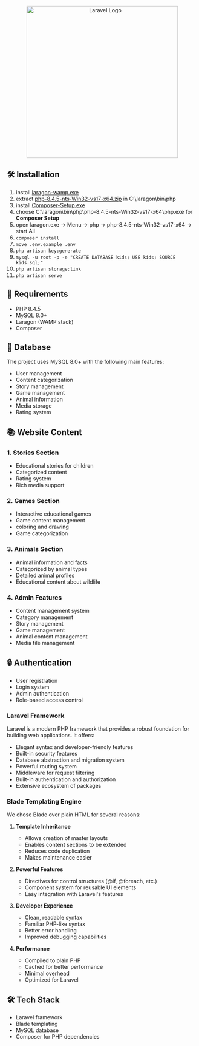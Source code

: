 <p align="center"><a href="https://laravel.com" target="_blank"><img src="https://raw.githubusercontent.com/laravel/art/master/logo-lockup/5%20SVG/2%20CMYK/1%20Full%20Color/laravel-logolockup-cmyk-red.svg" width="400" alt="Laravel Logo"></a></p>

## 🛠️ Installation

1. install [laragon-wamp.exe](https://github.com/leokhoa/laragon/releases/download/6.0.0/laragon-wamp.exe)
2. extract [php-8.4.5-nts-Win32-vs17-x64.zip](tools/php-8.4.5-nts-Win32-vs17-x64.zip) in C:\laragon\bin\php
3. install [Composer-Setup.exe](tools/Composer-Setup.exe)
4. choose C:\laragon\bin\php\php-8.4.5-nts-Win32-vs17-x64\php.exe for **Composer Setup**
5. open laragon.exe -> Menu -> php -> php-8.4.5-nts-Win32-vs17-x64 -> start All
6. `composer install`
7. `move .env.example .env`
8. `php artisan key:generate`
9. `mysql -u root -p -e "CREATE DATABASE kids; USE kids; SOURCE kids.sql;"`
12. `php artisan storage:link`
13. `php artisan serve`

## 🚀 Requirements

- PHP 8.4.5
- MySQL 8.0+
- Laragon (WAMP stack)
- Composer

## 📝 Database

The project uses MySQL 8.0+ with the following main features:
- User management
- Content categorization
- Story management
- Game management
- Animal information
- Media storage
- Rating system

## 📚 Website Content

### 1. Stories Section
- Educational stories for children
- Categorized content
- Rating system
- Rich media support

### 2. Games Section
- Interactive educational games
- Game content management
- coloring and drawing
- Game categorization

### 3. Animals Section
- Animal information and facts
- Categorized by animal types
- Detailed animal profiles
- Educational content about wildlife

### 4. Admin Features
- Content management system
- Category management
- Story management
- Game management
- Animal content management
- Media file management

## 🔒 Authentication

- User registration
- Login system
- Admin authentication
- Role-based access control

### Laravel Framework
Laravel is a modern PHP framework that provides a robust foundation for building web applications. It offers:
- Elegant syntax and developer-friendly features
- Built-in security features
- Database abstraction and migration system
- Powerful routing system
- Middleware for request filtering
- Built-in authentication and authorization
- Extensive ecosystem of packages

### Blade Templating Engine
We chose Blade over plain HTML for several reasons:

1. **Template Inheritance**
   - Allows creation of master layouts
   - Enables content sections to be extended
   - Reduces code duplication
   - Makes maintenance easier

2. **Powerful Features**
   - Directives for control structures (@if, @foreach, etc.)
   - Component system for reusable UI elements
   - Easy integration with Laravel's features

3. **Developer Experience**
   - Clean, readable syntax
   - Familiar PHP-like syntax
   - Better error handling
   - Improved debugging capabilities

4. **Performance**
   - Compiled to plain PHP
   - Cached for better performance
   - Minimal overhead
   - Optimized for Laravel

## 🛠️ Tech Stack
- Laravel framework
- Blade templating
- MySQL database
- Composer for PHP dependencies
